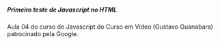 ##### Primeiro teste de Javascript no HTML

Aula 04 do curso de Javascript do Curso em Vídeo (Gustavo Guanabara) patrocinado pela Google.

